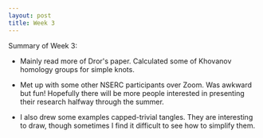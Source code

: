```yaml
---
layout: post
title: Week 3
---
```


Summary of Week 3:

- Mainly read more of Dror's paper. Calculated some of Khovanov homology groups for simple knots. 

- Met up with some other NSERC participants over Zoom. Was awkward but fun! Hopefully there will be more people interested in presenting their research halfway through the summer. 

- I also drew some examples capped-trivial tangles. They are interesting to draw, though sometimes I find it difficult to see how to simplify them. 